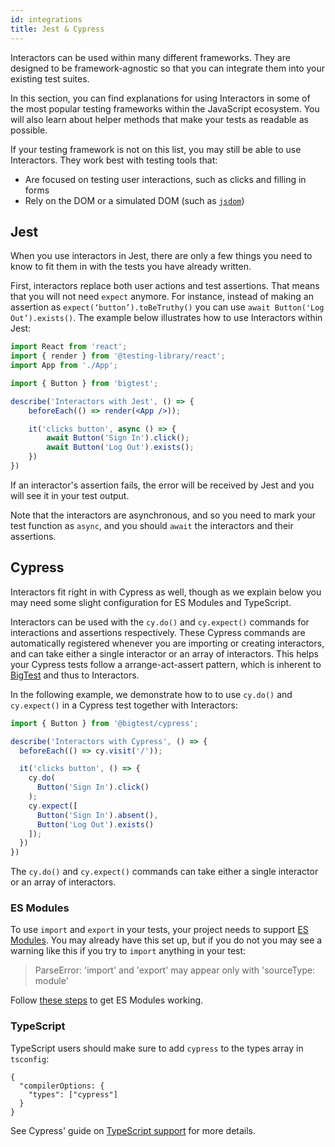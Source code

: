 ```yaml
---
id: integrations
title: Jest & Cypress
---
```


Interactors can be used within many different frameworks. They are designed to be framework-agnostic so that you can integrate them into your existing test suites.

In this section, you can find explanations for using Interactors in some of the most popular testing frameworks within the JavaScript ecosystem. You will also learn about helper methods that make your tests as readable as possible.

If your testing framework is not on this list, you may still be able to use Interactors. They work best with testing tools that:

- Are focused on testing user interactions, such as clicks and filling in forms
- Rely on the DOM or a simulated DOM (such as [`jsdom`](https://github.com/jsdom/jsdom))

## Jest

When you use interactors in Jest, there are only a few things you need to know to fit them in with the tests you have already written.

First, interactors replace both user actions and test assertions. That means that you will not need `expect` anymore. For instance, instead of making an assertion as `expect(‘button’).toBeTruthy()`  you can use `await Button('Log Out’).exists()`. The example below illustrates how to use Interactors within Jest:

```jsx
import React from 'react';
import { render } from '@testing-library/react';
import App from './App';

import { Button } from 'bigtest';

describe('Interactors with Jest', () => {
    beforeEach(() => render(<App />));

    it('clicks button', async () => {
        await Button('Sign In').click();
        await Button('Log Out').exists();
    })
})
```

If an interactor's assertion fails, the error will be received by Jest and you will see it in your test output.

Note that the interactors are asynchronous, and so you need to mark your test function as `async`, and you should `await` the interactors and their assertions.

## Cypress

Interactors fit right in with Cypress as well, though as we explain below you may need some slight configuration for ES Modules and TypeScript.

Interactors can be used with the `cy.do()` and `cy.expect()` commands for interactions and assertions respectively. These Cypress commands are automatically registered whenever you are importing or creating interactors, and can take either a single interactor or an array of interactors. This helps your Cypress tests follow a arrange-act-assert pattern, which is inherent to [BigTest](/bigtest/docs/platform/architecture) and thus to Interactors.

In the following example, we demonstrate how to to use `cy.do()` and `cy.expect()` in a Cypress test together with Interactors:

```jsx
import { Button } from '@bigtest/cypress';

describe('Interactors with Cypress', () => {
  beforeEach(() => cy.visit('/'));

  it('clicks button', () => {
    cy.do(
      Button('Sign In').click()
    );
    cy.expect([
      Button('Sign In').absent(),
      Button('Log Out').exists()
    ]);
  })
})
```

The `cy.do()` and `cy.expect()` commands can take either a single interactor or an array of interactors.

### ES Modules

To use `import` and `export` in your tests, your project needs to support [ES Modules](https://developer.mozilla.org/en-US/docs/Web/JavaScript/Guide/Modules). You may already have this set up, but if you do not you may see a warning like this if you try to `import` anything in your test:

> ParseError: 'import' and 'export' may appear only with 'sourceType: module'

Follow [these steps](https://github.com/cypress-io/cypress/tree/master/npm/webpack-preprocessor#cypress-webpack-preprocessor) to get ES Modules working.

### TypeScript

TypeScript users should make sure to add `cypress` to the types array in `tsconfig`:

```
{
  "compilerOptions: {
    "types": ["cypress"]
  }
}
```

See Cypress' guide on [TypeScript support](https://docs.cypress.io/guides/tooling/typescript-support.html#Configure-tsconfig-json) for more details.
